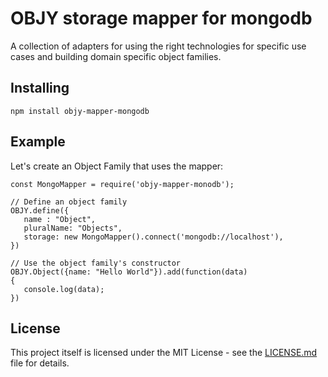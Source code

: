 # OBJY storage mapper for mongodb

A collection of adapters for using the right technologies for specific use cases and building domain specific object families. 

## Installing

```
npm install objy-mapper-mongodb
```


## Example

Let's create an Object Family that uses the mapper:

```
const MongoMapper = require('objy-mapper-monodb');

// Define an object family
OBJY.define({
   name : "Object",
   pluralName: "Objects",
   storage: new MongoMapper().connect('mongodb://localhost'),
})

// Use the object family's constructor
OBJY.Object({name: "Hello World"}).add(function(data)
{
   console.log(data);
})
```

## License

This project itself is licensed under the MIT License - see the [LICENSE.md](LICENSE.md) file for details. 
